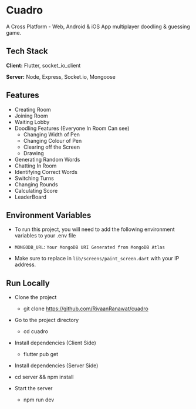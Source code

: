 
# Cuadro

A Cross Platform - Web, Android & iOS App multiplayer doodling & guessing game.


## Tech Stack

**Client:** Flutter, socket_io_client

**Server:** Node, Express, Socket.io, Mongoose

  
## Features

- Creating Room
- Joining Room
- Waiting Lobby
- Doodling Features (Everyone In Room Can see)
    - Changing Width of Pen
    - Changing Colour of Pen
    - Clearing off the Screen
    - Drawing
- Generating Random Words
- Chatting In Room
- Identifying Correct Words
- Switching Turns
- Changing Rounds
- Calculating Score
- LeaderBoard
  
## Environment Variables

- To run this project, you will need to add the following environment variables to your .env file

- `MONGODB_URL`: `Your MongoDB URI Generated from MongoDB Atlas`

- Make sure to replace <yourip> in `lib/screens/paint_screen.dart` with your IP address.

  
## Run Locally

- Clone the project


     - git clone https://github.com/RivaanRanawat/cuadro


- Go to the project directory

     - cd cuadro


- Install dependencies (Client Side)

     - flutter pub get


- Install dependencies (Server Side)

- cd server && npm install


- Start the server

    - npm run dev


 
